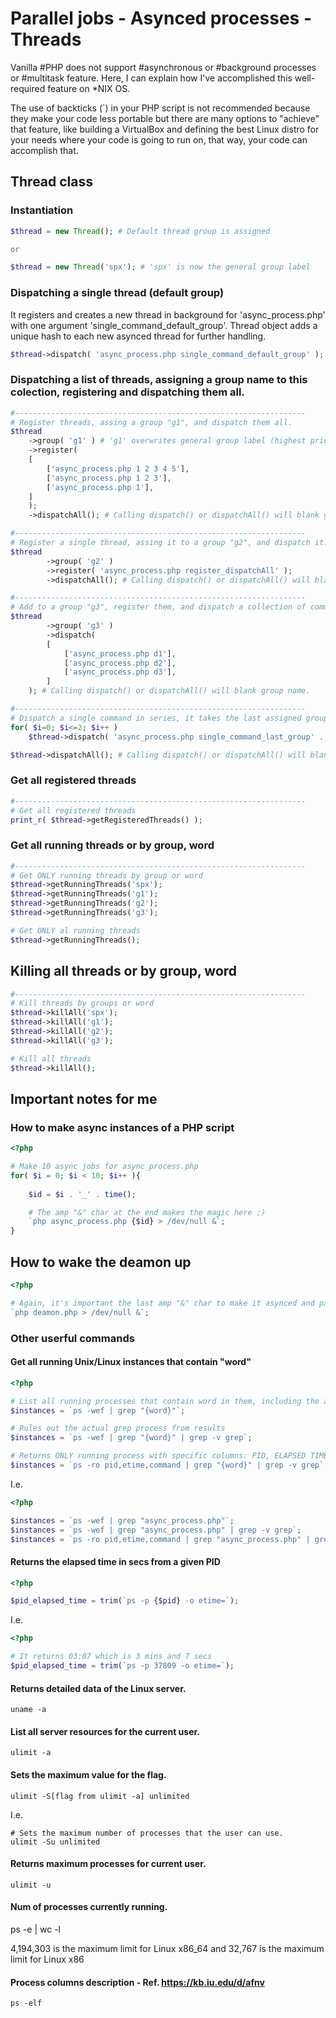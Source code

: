 # Parallel jobs - Asynced processes - Threads
Vanilla #PHP does not support #asynchronous or #background processes or #multitask feature. Here, I can explain how I've accomplished this well-required feature on *NIX OS.

The use of backticks (`) in your PHP script is not recommended because they make your code less portable but there are many options to "achieve" that feature, like building a VirtualBox and defining the best Linux distro for your needs where your code is going to run on, that way, your code can accomplish that.

## Thread class

### Instantiation

```php
$thread = new Thread(); # Default thread group is assigned

or 

$thread = new Thread('spx'); # 'spx' is now the general group label
```

### Dispatching a single thread (default group)

It registers and creates a new thread in background for 'async_process.php' with one argument 'single_command_default_group'. Thread object adds a unique hash to each new asynced thread for further handling.

```php
$thread->dispatch( 'async_process.php single_command_default_group' );
```

### Dispatching a list of threads, assigning a group name to this colection, registering and dispatching them all.

```php
#-----------------------------------------------------------------
# Register threads, assing a group "g1", and dispatch them all.
$thread
    ->group( 'g1' ) # 'g1' overwrites general group label (highest priority)
    ->register(
    [
        ['async_process.php 1 2 3 4 5'],
        ['async_process.php 1 2 3'],
        ['async_process.php 1'],
    ]
    );
    ->dispatchAll(); # Calling dispatch() or dispatchAll() will blank group name.
```

```php
#-----------------------------------------------------------------
# Register a single thread, assing it to a group "g2", and dispatch it.
$thread
        ->group( 'g2' )
        ->register( 'async_process.php register_dispatchAll' );
        ->dispatchAll(); # Calling dispatch() or dispatchAll() will blank group name.

```

```php
#-----------------------------------------------------------------
# Add to a group "g3", register them, and dispatch a collection of commands.
$thread
        ->group( 'g3' )
        ->dispatch(
        [
            ['async_process.php d1'],
            ['async_process.php d2'],
            ['async_process.php d3'],
        ]
    ); # Calling dispatch() or dispatchAll() will blank group name.

```

```php
#-----------------------------------------------------------------
# Dispatch a single command in series, it takes the last assigned group, in this case "g3".
for( $i=0; $i<=2; $i++ )
    $thread->dispatch( 'async_process.php single_command_last_group' . $i ); # Calling dispatch() or dispatchAll() will blank group name.

$thread->dispatchAll(); # Calling dispatch() or dispatchAll() will blank group name
```

### Get all registered threads

```php
#-----------------------------------------------------------------
# Get all registered threads
print_r( $thread->getRegisteredThreads() );
```

### Get all running threads or by group, word

```php
#-----------------------------------------------------------------
# Get ONLY running threads by group or word
$thread->getRunningThreads('spx');
$thread->getRunningThreads('g1');
$thread->getRunningThreads('g2');
$thread->getRunningThreads('g3');

# Get ONLY al running threads
$thread->getRunningThreads();
```

## Killing all threads or by group, word

```php
#-----------------------------------------------------------------
# Kill threads by groups or word
$thread->killAll('spx');
$thread->killAll('g1');
$thread->killAll('g2');
$thread->killAll('g3');

# Kill all threads
$thread->killAll();
```


## Important notes for me

### How to make async instances of a PHP script

```php
<?php

# Make 10 async jobs for async_process.php
for( $i = 0; $i < 10; $i++ ){
    
    $id = $i . '_' . time();

    # The amp "&" char at the end makes the magic here ;)
    `php async_process.php {$id} > /dev/null &`; 
}
```

## How to wake the deamon up
```php
<?php

# Again, it's important the last amp "&" char to make it asynced and pass this call to Unix/Linux kernel
`php deamon.php > /dev/null &`;
```

### Other userful commands

####  Get all running Unix/Linux instances that contain "word"
```php
<?php

# List all running processes that contain word in them, including the actual grep process
$instances = `ps -wef | grep "{word}"`;

# Rules out the actual grep process from results
$instances = `ps -wef | grep "{word}" | grep -v grep`; 

# Returns ONLY running process with specific columns: PID, ELAPSED TIME, COMMAND, and rules out grep process
$instances = `ps -ro pid,etime,command | grep "{word}" | grep -v grep`; 
```

I.e.
```php
<?php

$instances = `ps -wef | grep "async_process.php"`;
$instances = `ps -wef | grep "async_process.php" | grep -v grep`;
$instances = `ps -ro pid,etime,command | grep "async_process.php" | grep -v grep`;
```

#### Returns the elapsed time in secs from a given PID
```php
<?php

$pid_elapsed_time = trim(`ps -p {$pid} -o etime=`);
```

I.e.
```php
<?php

# It returns 03:07 which is 3 mins and 7 secs
$pid_elapsed_time = trim(`ps -p 37809 -o etime=`);
```


#### Returns detailed data of the Linux server.
```
uname -a 
```

#### List all server resources for the current user.
```
ulimit -a 
```

#### Sets the maximum value for the flag.
```
ulimit -S[flag from ulimit -a] unlimited 
```
I.e.
```
# Sets the maximum number of processes that the user can use.
ulimit -Su unlimited 
```

#### Returns maximum processes for current user.
```
ulimit -u 
```

#### Num of processes currently running.
ps -e | wc -l 

4,194,303 is the maximum limit for Linux x86_64
and 32,767 is the maximum limit for Linux x86

#### Process columns description - Ref. https://kb.iu.edu/d/afnv
```
ps -elf
```
